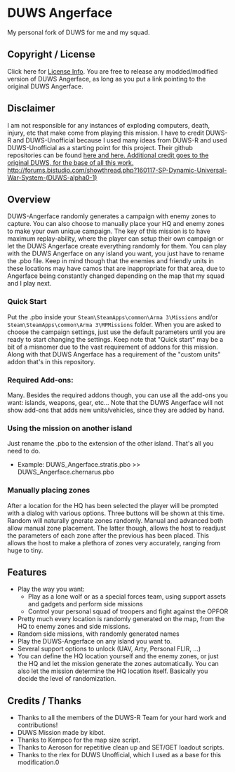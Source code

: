 # DUWS Angerface
My personal fork of DUWS for me and my squad.

## Copyright / License
Click here for <a href="https://github.com/TeorgeGakei/DUWS-Angerface/wiki/License">License Info</a>. You are free to release any
modded/modified version of DUWS Angerface, as long as you put a link pointing to the original DUWS Angerface.

## Disclaimer
I am not responsible for any instances of exploding computers, death, injury, etc that make come from playing this mission.
I have to credit DUWS-R and DUWS-Unofficial because I used many ideas from DUWS-R and used DUWS-Unofficial as a starting point for this project.
Their github repositories can be found <a href="https://github.com/DUWS-R-Team/DUWS-R">here and <a href="https://github.com/rlex/a3-duws-unofficial">here.
Additional credit goes to the original DUWS, for the base of all this work. http://forums.bistudio.com/showthread.php?160117-SP-Dynamic-Universal-War-System-(DUWS-alpha0-1)

## Overview
DUWS-Angerface randomly generates a campaign with enemy zones to capture. You can also choose to manually place your HQ and enemy
zones to make your own unique campaign. The key of this mission is to have maximum replay-ability, where the player can
setup their own campaign or let the DUWS Angerface create everything randomly for them. You can play with the DUWS Angerface on any
island you want, you just have to rename the .pbo file. Keep in mind though that the enemies and friendly units in these locations may have camos that are inappropriate for that area, due to Angerface being constantly changed depending on the map that my squad and I play next.

### Quick Start
Put the .pbo inside your `Steam\SteamApps\common\Arma 3\Missions` and/or `Steam\SteamApps\common\Arma 3\MPMissions` folder.
When you are asked to choose the campaign settings, just use the default parameters until you are ready to start changing the settings.
Keep note that "Quick start" may be a bit of a misnomer due to the vast requirement of addons for this mission. Along with that DUWS Angerface has a requirement of the "custom units" addon that's in this repository.

### Required Add-ons:
Many. Besides the required addons though, you can use all the add-ons you want: islands, weapons, gear, etc... Note that the DUWS Angerface
will not show add-ons that adds new units/vehicles, since they are added by hand.


### Using the mission on another island
Just rename the .pbo to the extension of the other island. That's all you need to do. 
 * Example: DUWS_Angerface.stratis.pbo >> DUWS_Angerface.chernarus.pbo
 
### Manually placing zones
After a location for the HQ has been selected the player will be prompted with a dialog with various options. Three buttons will be shown at this time. Random will naturally gnerate zones randomly. Manual and advanced both allow manual zone placement. The latter though, allows the host to readjust the parameters of each zone after the previous has been placed. This allows the host to make a plethora of zones very accurately, ranging from huge to tiny.

## Features
 * Play the way you want:
   * Play as a lone wolf or as a special forces team, using support assets and gadgets and perform side missions
   * Control your personal squad of troopers and fight against the OPFOR
 * Pretty much every location is randomly generated on the map, from the HQ to enemy zones and side missions.
 * Random side missions, with randomly generated names
 * Play the DUWS-Angerface on any island you want to.
 * Several support options to unlock (UAV, Arty, Personal FLIR, ...)
 * You can define the HQ location yourself and the enemy zones, or just the HQ and let the mission generate the zones automatically. You can also let the mission determine the HQ location itself. Basically you decide the level of randomization.

## Credits / Thanks
* Thanks to all the members of the DUWS-R Team for your hard work and contributions!
* DUWS Mission made by kibot.
* Thanks to Kempco for the map size script.
* Thanks to Aeroson for repetitive clean up and SET/GET loadout scripts.
* Thanks to the rlex for DUWS Unofficial, which I used as a base for this modification.0